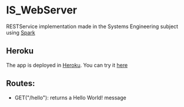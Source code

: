 # IS_WebServer

   RESTService implementation made in the Systems Engineering subject using [Spark](http://sparkjava.com/)

## Heroku

   The app is deployed in [Heroku](https://www.heroku.com/). You can try it [here](https://is-webserver.herokuapp.com)

## Routes:
    
   * GET("/hello"): returns a Hello World! message
      